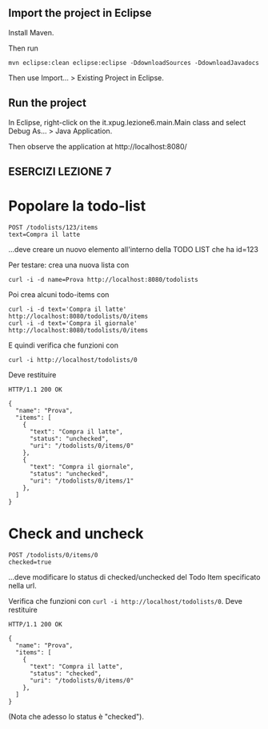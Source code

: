 ## Import the project in Eclipse

Install Maven.

Then run

    mvn eclipse:clean eclipse:eclipse -DdownloadSources -DdownloadJavadocs

Then use Import... > Existing Project in Eclipse.

## Run the project

In Eclipse, right-click on the it.xpug.lezione6.main.Main class and select Debug As... > Java Application.

Then observe the application at http://localhost:8080/

## ESERCIZI LEZIONE 7


# Popolare la todo-list

    POST /todolists/123/items
    text=Compra il latte

...deve creare un nuovo elemento all'interno della TODO LIST che ha id=123

Per testare: crea una nuova lista con

    curl -i -d name=Prova http://localhost:8080/todolists

Poi crea alcuni todo-items con

    curl -i -d text='Compra il latte' http://localhost:8080/todolists/0/items
    curl -i -d text='Compra il giornale' http://localhost:8080/todolists/0/items

E quindi verifica che funzioni con

    curl -i http://localhost/todolists/0

Deve restituire

    HTTP/1.1 200 OK

    {
      "name": "Prova",
      "items": [
        {
          "text": "Compra il latte",
          "status": "unchecked",
          "uri": "/todolists/0/items/0"
        },
        {
          "text": "Compra il giornale",
          "status": "unchecked",
          "uri": "/todolists/0/items/1"
        },
      ]
    }



# Check and uncheck

    POST /todolists/0/items/0
    checked=true

...deve modificare lo status di checked/unchecked del Todo Item specificato nella url.

Verifica che funzioni con `curl -i http://localhost/todolists/0`.  Deve restituire

    HTTP/1.1 200 OK

    {
      "name": "Prova",
      "items": [
        {
          "text": "Compra il latte",
          "status": "checked",
          "uri": "/todolists/0/items/0"
        },
      ]
    }

(Nota che adesso lo status è "checked").

